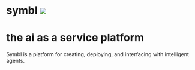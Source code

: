 # symbl <img src="https://travis-ci.org/getsymbl/symbl.svg?branch=master">
the ai as a service platform 
============================

Symbl is a platform for creating, deploying, and interfacing with intelligent agents. 
